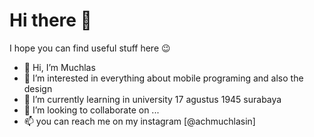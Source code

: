 # Hi there 👋
I hope you can find useful stuff here 😉

- 👋 Hi, I’m Muchlas
- 👀 I’m interested in everything about mobile programing and also the design
- 🌱 I’m currently learning in university 17 agustus 1945 surabaya 
- 💞️ I’m looking to collaborate on ...
- 📫 you can reach me on
  my instagram [@achmuchlasin]


<!-- **Ach-muchlas/Ach-muchlas** is a ✨ _special_ ✨ repository because its `README.md` (this file) appears on your GitHub profile. -->


<!--
### :computer: My learning progress..
![Ach-muchlas's github stats](https://github-readme-stats.vercel.app/api?username=Ach-muchlas&hide=contribs,issue)

![Top Langs](https://github-readme-stats.vercel.app/api/top-langs/?username=Ach-muchlas&hide=html)
-->
